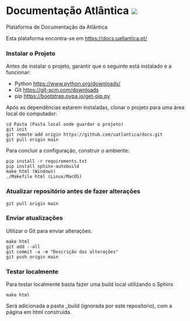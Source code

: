 # Documentação Atlântica ![](https://readthedocs.org/projects/documentacao-atlantica/badge/?version=latest)

Plataforma de Documentação da Atlântica

Esta plataforma encontra-se em https://docs.uatlantica.pt/


### Instalar o Projeto
Antes de instalar o projeto, garantir que o seguinte está instalado e a funcionar:

- Python https://www.python.org/downloads/
- Git https://git-scm.com/downloads
- pip https://bootstrap.pypa.io/get-pip.py
	
Após as dependências estarem instaladas, clonar o projeto para uma área local do computador:
```
cd Pasta (Pasta local onde guardar o projeto)
git init
git remote add origin https://github.com/uatlantica/docs.git
git pull origin main
```

Para concluir a configuração, construir o ambiente:

```
pip install -r requirements.txt
pip install sphinx-autobuild
make html (Windows)
./Makefile html (Linux/MacOS)
```

### Atualizar repositório antes de fazer alterações
```
git pull origin main
```

### Enviar atualizações

Utilizar o Git para enviar alterações.

```
make html
git add --all
git commit -a -m "Descrição das alterações"
git push origin main
```

### Testar localmente

Para testar localmente basta fazer uma build local utilizando o Sphinx

```
make html
```

Será adicionada a pasta _build (ignorada por este reposítorio), com a página em html construída.